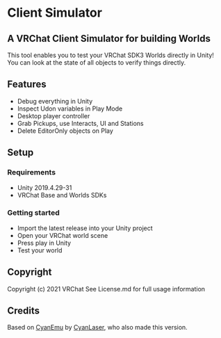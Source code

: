 # Client Simulator
## A VRChat Client Simulator for building Worlds

This tool enables you to test your VRChat SDK3 Worlds directly in Unity! You can look at the state of all objects to verify things directly.

## Features

- Debug everything in Unity
- Inspect Udon variables in Play Mode
- Desktop player controller
- Grab Pickups, use Interacts, UI and Stations
- Delete EditorOnly objects on Play

## Setup

### Requirements

- Unity 2019.4.29-31
- VRChat Base and Worlds SDKs

### Getting started

- Import the latest release into your Unity project
- Open your VRChat world scene
- Press play in Unity
- Test your world

## Copyright

Copyright (c) 2021 VRChat
See License.md for full usage information

## Credits

Based on [CyanEmu](https://github.com/CyanLaser/CyanEmu) by [CyanLaser](https://github.com/CyanLaser), who also made this version.
